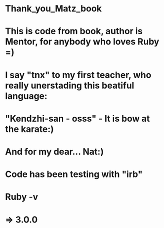 # Thank_you_Matz_book
# This is code from book, author is Mentor, for anybody who loves Ruby =)
# I say "tnx" to my first teacher, who really unerstading this beatiful language:
#   "Kendzhi-san - osss" - It is bow at the karate:)
# And for my dear... Nat:)


# Code has been testing with "irb"

# Ruby -v
# => 3.0.0
